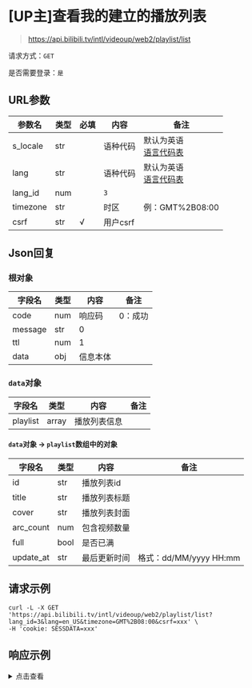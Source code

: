 # [UP主]查看我的建立的播放列表

> https://api.bilibili.tv/intl/videoup/web2/playlist/list

请求方式：`GET`

是否需要登录：`是`

## URL参数

| 参数名      | 类型  | 必填  | 内容     | 备注                                |
|----------|-----|-----|--------|-----------------------------------|
| s_locale | str |     | 语种代码   | 默认为英语<br/>[语言代码表](../language.md) |
| lang     | str |     | 语种代码   | 默认为英语<br/>[语言代码表](../language.md) |
| lang_id  | num |     | `3`    |                                   |
| timezone | str |     | 时区     | 例：GMT%2B08:00                     |
| csrf     | str | √   | 用户csrf |                                   |

## Json回复

### 根对象

| 字段名     | 类型  | 内容   | 备注   |
|---------|-----|------|------|
| code    | num | 响应码  | 0：成功 |
| message | str | 0    |      |
| ttl     | num | 1    |      |
| data    | obj | 信息本体 |      |

### `data`对象

| 字段名      | 类型    | 内容     | 备注  |
|----------|-------|--------|-----|
| playlist | array | 播放列表信息 |     |

#### `data`对象 -> `playlist`数组中的对象

| 字段名       | 类型   | 内容     | 备注                  |
|-----------|------|--------|---------------------|
| id        | str  | 播放列表id |                     |
| title     | str  | 播放列表标题 |                     |
| cover     | str  | 播放列表封面 |                     |
| arc_count | num  | 包含视频数量 |                     |
| full      | bool | 是否已满   |                     |
| update_at | str  | 最后更新时间 | 格式：dd/MM/yyyy HH:mm |

## 请求示例

```shell
curl -L -X GET 'https://api.bilibili.tv/intl/videoup/web2/playlist/list?lang_id=3&lang=en_US&timezone=GMT%2B08:00&csrf=xxx' \
-H 'cookie: SESSDATA=xxx'
```

## 响应示例

<details>
<summary>点击查看</summary>

```json
{
    "code": 0,
    "message": "0",
    "ttl": 1,
    "data": {
        "playlist": [
            {
                "id": "6773",
                "title": "123",
                "cover": "",
                "arc_count": 0,
                "full": false,
                "update_at": "27/09/2022  21:19"
            },
            {
                "id": "6772",
                "title": "123",
                "cover": "",
                "arc_count": 0,
                "full": false,
                "update_at": "27/09/2022  21:18"
            }
        ]
    }
}
```
</details>